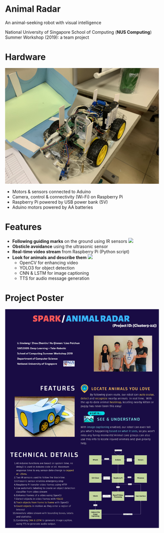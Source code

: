 # Animal Radar
An animal-seeking robot with visual intelligence

National University of Singapore School of Computing (**NUS Computing**) Summer Workshop (2019): a team project

# Hardware
![](under_the_skin.jpeg)
- Motors & sensors connected to Aduino
- Camera, control & connectivity (Wi-Fi) on Raspberry Pi
- Raspberry Pi powered by USB power bank (5V)
- Aduino motors powered by AA batteries

# Features
- **Following guiding marks** on the ground using IR sensors 
![](follow_marking.gif)
- **Obsticle avoidance** using the ultrasonic sensor
- **Real-time video stream** from Raspberry Pi (Python script)
- **Look for animals and describe them**
![](animal_detection.gif)
  - OpenCV for enhancing video
  - YOLO3 for object detection
  - CNN & LSTM for image captioning 
  - TTS for audio message generation

# Project Poster
![](poster.png)
